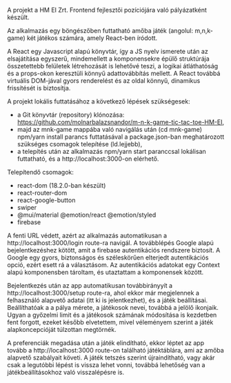 A projekt a HM EI Zrt. Frontend fejlesztői pozíciójára való pályázatként készült.

Az alkalmazás egy böngészőben futtatható amőba játék (angolul: m,n,k-game) két játékos számára, amely React-ben íródott.

A React egy Javascript alapú könyvtár, így a JS nyelv ismerete után az elsajátítása egyszerű, mindemellett a komponensekre épülő struktúrája összetettebb felületek létrehozását is lehetővé teszi, a logikai átláthatóság és a props-okon keresztüli könnyű adattovábbítás mellett.
A React továbbá virtuális DOM-jával gyors renderelést és az oldal könnyű, dinamikus frissítését is biztosítja.

A projekt lokális futtatásához a következő lépések szükségesek:

- a Git könyvtár (repository) klónozása: https://github.com/molnarbalazsnandor/m-n-k-game-tic-tac-toe-HM-EI,
- majd az mnk-game mappába való navigálás után (cd mnk-game) npm/yarn install parancs futtatásával a package.json-ban meghatározott szükséges csomagok telepítése (ld.lejjebb),
- a telepítés után az alkalmazás npm/yarn start paranccsal lokálisan futtatható, és a http://localhost:3000-on elérhető.

Telepítendő csomagok:

- react-dom (18.2.0-ban készült)
- react-router-dom
- react-google-button
- swiper
- @mui/material @emotion/react @emotion/styled
- firebase

A fenti URL védett, azért az alkalmazás automatikusan a http://localhost:3000/login route-ra navigál. A továbblépés Google alapú bejelentkezéshez kötött, amit a firebase autentikációs rendszere biztosít. A Google egy gyors, biztonságos és széleskörűen elterjedt autentikációs opció, ezért esett rá a választásom. Az autentikációs adatokat egy Context alapú komponensben tároltam, és utaztattam a komponensek között.

Bejelentkezés után az app automatikusan továbbirányyít a http://localhost:3000/setup route-ra, ahol ekkor már megjelennek a felhasználó alapvető adatai (itt ki is jelentkezhet), és a játék beállításai. Beállíthatóak a a pálya mérete, a játékosok nevei, továbbá a jelölő ikonjaik. Ugyan a győzelmi limit és a játékosok számának módosítása is kezdetben fent forgott, ezeket később elvetettem, mivel véleményem szerint a játék alapkoncepcióját túlzottan megtörnék.

A preferenciák megadása után a játék elindítható, ekkor léptet az app tovább a http://localhost:3000 route-on található játéktáblára, ami az amőba alapvető szabályait követi. A játék tetszés szerint újraindítható, vagy akár csak a legutóbbi lépést is vissza lehet vonni, továbbá lehetőség van a játékbeállításokhoz való visszalépésre is.
